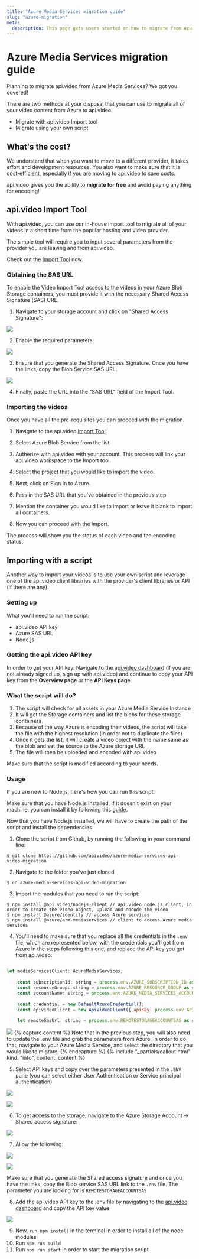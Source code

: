 ```yaml
---
title: "Azure Media Services migration guide"
slug: "azure-migration"
meta:
  description: This page gets users started on how to migrate from Azure Media Services to api.video.
---
```


# Azure Media Services migration guide

Planning to migrate api.video from Azure Media Services? We got you covered!

There are two methods at your disposal that you can use to migrate all of your video content from Azure to api.video.

- Migrate with api.video Import tool
- Migrate using your own script

## What's the cost? 

We understand that when you want to move to a different provider, it takes effort and development resources. You also want to make sure that it is cost-efficient, especially if you are moving to api.video to save costs.

api.video gives you the ability to **migrate for free** and avoid paying anything for encoding!

## api.video Import Tool

With api.video, you can use our in-house import tool to migrate all of your videos in a short time from the popular hosting and video provider.

The simple tool will require you to input several parameters from the provider you are leaving and from api.video.

Check out the [Import Tool](https://import.api.video/) now.

### Obtaining the SAS URL

To enable the Video Import Tool access to the videos in your Azure Blob Storage containers, you must provide it with the necessary Shared Access Signature (SAS) URL.

1. Navigate to your storage account and click on "Shared Access Signature":

![](/_assets/get-started/azure-migration/azure-4.png)

2. Enable the required parameters:

![](/_assets/get-started/azure-migration/azure-storage-doc-11.png)

3. Ensure that you generate the Shared Access Signature. Once you have the links, copy the Blob Service SAS URL.

![](/_assets/get-started/azure-migration/azure-6.png)

4. Finally, paste the URL into the "SAS URL" field of the Import Tool.

### Importing the videos

Once you have all the pre-requisites you can proceed with the migration.

1. Navigate to the api.video [Import Tool](https://import.api.video/).

2. Select Azure Blob Service from the list

3. Autherize with api.video with your account. This process will link your api.video workspace to the Import tool.

4. Select the project that you would like to import the video.

5. Next, click on Sign In to Azure.

6. Pass in the SAS URL that you've obtained in the previous step

7. Mention the container you would like to import or leave it blank to import all containers.

8. Now you can proceed with the import.

The process will show you the status of each video and the encoding status.

## Importing with a script

Another way to import your videos is to use your own script and leverage one of the api.video client libraries with the provider's client libraries or API (if there are any).

### Setting up

What you'll need to run the script:

- api.video API key
- Azure SAS URL
- Node.js

### Getting the api.video API key

In order to get your API key. Navigate to the [api.video dashboard](https://dashboard.api.video/videos) (if you are not already signed up, sign up with api.video) and continue to copy your API key from the **Overview page** or the **API Keys page**

### What the script will do?

1. The script will check for all assets in your Azure Media Service Instance
2. It will get the Storage containers and list the blobs for these storage containers
3. Because of the way Azure is encoding their videos, the script will take the file with the highest resolution (in order not to duplicate the files)
4. Once it gets the list, it will create a video object with the name same as the blob and set the source to the Azure storage URL
5. The file will then be uploaded and encoded with api.video

Make sure that the script is modified according to your needs.

### Usage

If you are new to Node.js, here's how you can run this script.

Make sure that you have Node.js installed, if it doesn't exist on your machine, you can install it by following this [guide](https://kinsta.com/blog/how-to-install-node-js/).

Now that you have Node.js installed, we will have to create the path of the script and install the dependencies.

1. Clone the script from Github, by running the following in your command line:
```shell
$ git clone https://github.com/apivideo/azure-media-services-api-video-migration
```

2. Navigate to the folder you've just cloned
```shell
$ cd azure-media-services-api-video-migration
```

3. Import the modules that you need to run the script:
```shell
$ npm install @api.video/nodejs-client // api.video node.js client, in order to create the video object, upload and encode the video
$ npm install @azure/identity // access Azure services
$ npm install @azure/arm-mediaservices // client to access Azure media services
```

4. You'll need to make sure that you replace all the credentials in the `.env` file, which are represented below, with the credentials you'll get from Azure in the steps following this one, and replace the API key you got from api.video:

```javascript

let mediaServicesClient: AzureMediaServices;
    
    const subscriptionId: string = process.env.AZURE_SUBSCRIPTION_ID as string;
    const resourceGroup: string = process.env.AZURE_RESOURCE_GROUP as string;
    const accountName: string = process.env.AZURE_MEDIA_SERVICES_ACCOUNT_NAME as string;
    
    const credential = new DefaultAzureCredential();
    const apivideoClient = new ApiVideoClient({ apiKey: process.env.APIVIDEO_API_KEY });
    
    let remoteSasUrl: string = process.env.REMOTESTORAGEACCOUNTSAS as string;
```
![](/_assets/get-started/azure-migration/azure-1.png)
{% capture content %}
Note that in the previous step, you will also need to update the .env file and grab the parameters from Azure. In order to do that, navigate to your Azure Media Service, and select the directory that you would like to migrate.
{% endcapture %}
{% include "_partials/callout.html" kind: "info", content: content %}


5. Select API keys and copy over the parameters presented in the `.ENV` pane (you can select either User Authentication or Service principal authentication)

![](/_assets/get-started/azure-migration/azure-2.png)

![](/_assets/get-started/azure-migration/azure-3.png)

6. To get access to the storage, navigate to the Azure Storage Account → Shared access signature:

![](/_assets/get-started/azure-migration/azure-4.png)

7. Allow the following:

![](/_assets/get-started/azure-migration/azure-5.png)

![](/_assets/get-started/azure-migration/azure-6.png)

Make sure that you generate the Shared access signature and once you have the links, copy the Blob service SAS URL link to the `.env` file. The parameter you are looking for is `REMOTESTORAGEACCOUNTSAS`

8. Add the api.video API key to the .env file by navigating to the [api.video dashboard](https://dashboard.api.video/overview) and copy the API key value

![](/_assets/get-started/azure-migration/azure-7.png)

9. Now, `run npm install` in the terminal in order to install all of the node modules
10. Run `npm run build`
11. Run `npm run start` in order to start the migration script
